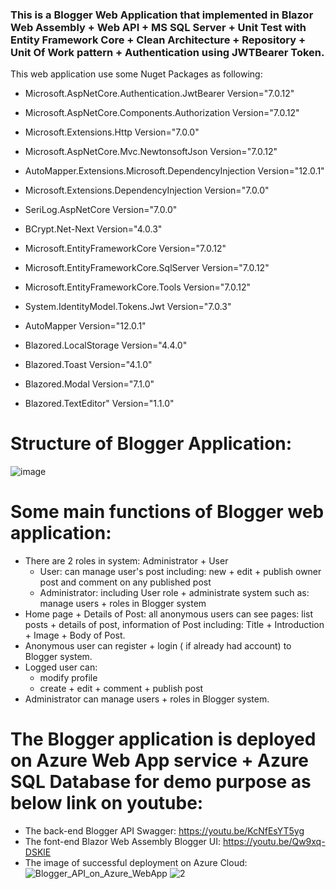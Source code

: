 ### This is a Blogger Web Application that implemented in Blazor Web Assembly + Web API + MS SQL Server + Unit Test with Entity Framework Core + Clean Architecture + Repository + Unit Of Work pattern + Authentication using JWTBearer Token.

This web application use some Nuget Packages as following:

* Microsoft.AspNetCore.Authentication.JwtBearer Version="7.0.12"

* Microsoft.AspNetCore.Components.Authorization Version="7.0.12"

* Microsoft.Extensions.Http Version="7.0.0"

* Microsoft.AspNetCore.Mvc.NewtonsoftJson Version="7.0.12"

* AutoMapper.Extensions.Microsoft.DependencyInjection Version="12.0.1"

* Microsoft.Extensions.DependencyInjection Version="7.0.0"

* SeriLog.AspNetCore Version="7.0.0"

* BCrypt.Net-Next Version="4.0.3"

* Microsoft.EntityFrameworkCore Version="7.0.12"

* Microsoft.EntityFrameworkCore.SqlServer Version="7.0.12"

* Microsoft.EntityFrameworkCore.Tools Version="7.0.12"

* System.IdentityModel.Tokens.Jwt Version="7.0.3" 

* AutoMapper Version="12.0.1"

* Blazored.LocalStorage Version="4.4.0" 

* Blazored.Toast Version="4.1.0"

* Blazored.Modal Version="7.1.0"

* Blazored.TextEditor" Version="1.1.0"

# Structure of Blogger Application:
   
   ![image](https://github.com/manvominh/Blogger/assets/133474782/1cf4c1b8-303a-4c2e-b64e-3c3947234597)
   
 # Some main functions of Blogger web application:
- There are 2 roles in system: Administrator + User
    * User: can manage user's post including: new + edit + publish owner post and comment on any published post
    * Administrator: including User role + administrate system such as: manage users + roles in Blogger system
- Home page + Details of Post: all anonymous users can see pages: list posts + details of post, information of Post including: Title + Introduction + Image + Body of Post.
- Anonymous user can register + login ( if already had account) to Blogger system.
- Logged user can:
    * modify profile
    * create + edit + comment + publish post
- Administrator can manage users + roles in Blogger system.
# The Blogger application is deployed on Azure Web App service + Azure SQL Database for demo purpose as below link on youtube:
 * The back-end Blogger API Swagger: https://youtu.be/KcNfEsYT5yg
 * The font-end Blazor Web Assembly Blogger UI: https://youtu.be/Qw9xq-DSKlE 
 * The image of successful deployment on Azure Cloud:
![Blogger_API_on_Azure_WebApp](https://github.com/manvominh/Blogger/assets/133474782/88be9452-6730-4bb4-bfe1-24d167b53478)
![2](https://github.com/manvominh/Blogger/assets/133474782/5830e137-4691-4d66-a131-b02f21938af5)


